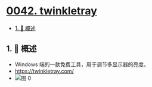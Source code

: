 # [0042. twinkletray](https://github.com/Tdahuyou/TNotes.notes/tree/main/notes/0042.%20twinkletray)

<!-- region:toc -->

- [1. 📝 概述](#1--概述)

<!-- endregion:toc -->

## 1. 📝 概述

- Windows 端的一款免费工具，用于调节多显示器的亮度。
- https://twinkletray.com/
- ![图 0](https://cdn.jsdelivr.net/gh/Tdahuyou/imgs@main/2025-05-06-19-50-48.png)
